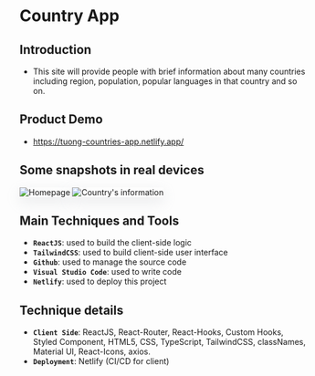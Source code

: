 # Country App

## Introduction

-   This site will provide people with brief information about many countries including region, population, popular languages in that country and so on.

## Product Demo

-   https://tuong-countries-app.netlify.app/

## Some snapshots in real devices

<img src="https://country-project.s3.eu-north-1.amazonaws.com/homepage.png" alt="Homepage" style='box-shadow: rgba(149, 157, 165, 0.2) 0px 8px 24px;'/>

<img src="https://country-project.s3.eu-north-1.amazonaws.com/detailpage.png" alt="Country's information" style='box-shadow: rgba(149, 157, 165, 0.2) 0px 8px 24px;' />

## Main Techniques and Tools

-   **`ReactJS`**: used to build the client-side logic
-   **`TailwindCSS`**: used to build client-side user interface
-   **`Github`**: used to manage the source code
-   **`Visual Studio Code`**: used to write code
-   **`Netlify`**: used to deploy this project

## Technique details

-   **`Client Side`**: ReactJS, React-Router, React-Hooks, Custom Hooks, Styled Component, HTML5, CSS, TypeScript, TailwindCSS, classNames, Material UI, React-Icons, axios.
-   **`Deployment`**: Netlify (CI/CD for client)
